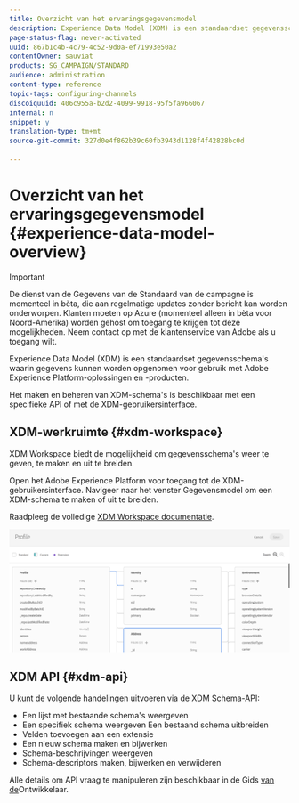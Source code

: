 ```yaml
---
title: Overzicht van het ervaringsgegevensmodel
description: Experience Data Model (XDM) is een standaardset gegevensschema's waarin gegevens kunnen worden opgenomen voor gebruik met Adobe Experience Platform-oplossingen en -producten.
page-status-flag: never-activated
uuid: 867b1c4b-4c79-4c52-9d0a-ef71993e50a2
contentOwner: sauviat
products: SG_CAMPAIGN/STANDARD
audience: administration
content-type: reference
topic-tags: configuring-channels
discoiquuid: 406c955a-b2d2-4099-9918-95f5fa966067
internal: n
snippet: y
translation-type: tm+mt
source-git-commit: 327d0e4f862b39c60fb3943d1128f4f42828bc0d

---
```



# Overzicht van het ervaringsgegevensmodel {#experience-data-model-overview}

>[!IMPORTANT]
>
>De dienst van de Gegevens van de Standaard van de campagne is momenteel in bèta, die aan regelmatige updates zonder bericht kan worden onderworpen. Klanten moeten op Azure (momenteel alleen in bèta voor Noord-Amerika) worden gehost om toegang te krijgen tot deze mogelijkheden. Neem contact op met de klantenservice van Adobe als u toegang wilt.

Experience Data Model (XDM) is een standaardset gegevensschema&#39;s waarin gegevens kunnen worden opgenomen voor gebruik met Adobe Experience Platform-oplossingen en -producten.

Het maken en beheren van XDM-schema&#39;s is beschikbaar met een specifieke API of met de XDM-gebruikersinterface.

## XDM-werkruimte {#xdm-workspace}

XDM Workspace biedt de mogelijkheid om gegevensschema&#39;s weer te geven, te maken en uit te breiden.

Open het Adobe Experience Platform voor toegang tot de XDM-gebruikersinterface. Navigeer naar het venster Gegevensmodel om een XDM-schema te maken of uit te breiden.

Raadpleeg de volledige [XDM Workspace documentatie](https://docs.adobe.com/content/help/en/experience-platform/xdm/api/getting-started.html).

![](assets/aep_xdmworkspace.png)

## XDM API {#xdm-api}

U kunt de volgende handelingen uitvoeren via de XDM Schema-API:

* Een lijst met bestaande schema&#39;s weergeven
* Een specifiek schema weergeven Een bestaand schema uitbreiden
* Velden toevoegen aan een extensie
* Een nieuw schema maken en bijwerken
* Schema-beschrijvingen weergeven
* Schema-descriptors maken, bijwerken en verwijderen

Alle details om API vraag te manipuleren zijn beschikbaar in de Gids [van de](https://docs.adobe.com/content/help/en/experience-platform/xdm/api/getting-started.html)Ontwikkelaar.

